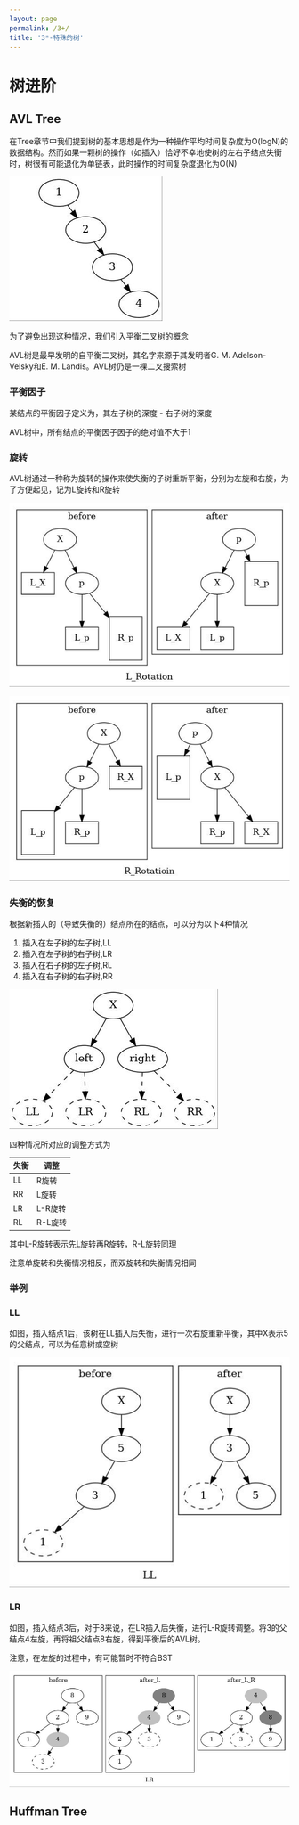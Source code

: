 ```yaml
---
layout: page
permalink: /3+/
title: '3*-特殊的树'
---
```

# 树进阶

## AVL Tree

在Tree章节中我们提到树的基本思想是作为一种操作平均时间复杂度为O(logN)的数据结构。然而如果一颗树的操作（如插入）恰好不幸地使树的左右子结点失衡时，树很有可能退化为单链表，此时操作的时间复杂度退化为O(N)

![树的退化](img/devolution.dot.jpg)

为了避免出现这种情况，我们引入平衡二叉树的概念

AVL树是最早发明的自平衡二叉树，其名字来源于其发明者G. M. Adelson-Velsky和E. M. Landis。AVL树仍是一棵二叉搜索树

### 平衡因子

某结点的平衡因子定义为，其左子树的深度 - 右子树的深度

AVL树中，所有结点的平衡因子因子的绝对值不大于1

### 旋转

AVL树通过一种称为旋转的操作来使失衡的子树重新平衡，分别为左旋和右旋，为了方便起见，记为L旋转和R旋转

![L旋转](img/L-rot.dot.jpg)

![R旋转](img/R-rot.dot.jpg)

### 失衡的恢复
根据新插入的（导致失衡的）结点所在的结点，可以分为以下4种情况

1. 插入在左子树的左子树,LL
2. 插入在左子树的右子树,LR
3. 插入在右子树的左子树,RL
4. 插入在右子树的右子树,RR

![](img/insertion.dot.jpg)

四种情况所对应的调整方式为

|失衡|调整|
|--|--|
|LL|R旋转|
|RR|L旋转|
|LR|L-R旋转|
|RL|R-L旋转|

其中L-R旋转表示先L旋转再R旋转，R-L旋转同理

注意单旋转和失衡情况相反，而双旋转和失衡情况相同

### 举例

### LL

如图，插入结点1后，该树在LL插入后失衡，进行一次右旋重新平衡，其中X表示5的父结点，可以为任意树或空树

![](img/LL.dot.jpg)

### LR

如图，插入结点3后，对于8来说，在LR插入后失衡，进行L-R旋转调整。将3的父结点4左旋，再将祖父结点8右旋，得到平衡后的AVL树。

注意，在左旋的过程中，有可能暂时不符合BST

![](img/LR.dot.jpg)

## Huffman Tree